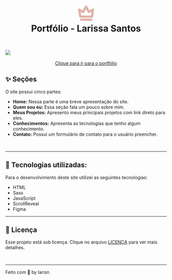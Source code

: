 
<h1 align="center">
<img src="assets/img/icons/brand-icon-rose.svg" width="50px"><br>Portfólio - Larissa Santos
</h1>
<br>

![](https://github.com/larisn/portfolio/blob/main/assets/img/Preview.png)
<br>

<div align="center">
  <p><a href="https://larisn.com/">Clique para ir para o portfólio</a></p>
</div>

## ✨ Seções
O site possui cinco partes:

- **Home:** Nessa parte é uma breve apresentação do site.
- **Quem sou eu:** Essa seção fala um pouco sobre mim.
- **Meus Projetos:** Apresento meus principais projetos com link direto para eles.
- **Conhecimentos:** Apresenta as tecnologias que tenho algum conhecimento.
- **Contato:** Possui um formulário de contato para o usuário preencher.
<br>

---

## 👑 Tecnologias utilizadas:

Para o desenvolvimento deste site utilizei as seguintes tecnologias:

* HTML
* Sass
* JavaScript
* ScrollReveal
* Figma

---

## 🎐 Licença
Esse projeto está sob licença. Clique no arquivo [LICENÇA](https://github.com/larisn/larisn/blob/main/LICENSE.md) para ver mais detalhes.

<br>

---

Feito com 🤍 by larisn
